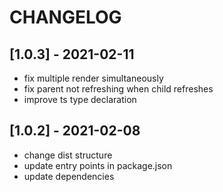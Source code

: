 # CHANGELOG

## [1.0.3] - 2021-02-11
- fix multiple render simultaneously
- fix parent not refreshing when child refreshes
- improve ts type declaration

## [1.0.2] - 2021-02-08
- change dist structure
- update entry points in package.json
- update dependencies